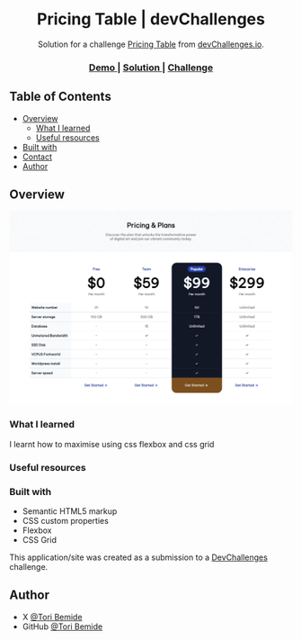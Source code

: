 <h1 align="center">Pricing Table | devChallenges</h1>

<div align="center">
   Solution for a challenge <a href="https://devchallenges.io/challenge/pricing-table-section-challenge" target="_blank">Pricing Table</a> from <a href="http://devchallenges.io" target="_blank">devChallenges.io</a>.
</div>

<div align="center">
  <h3>
    <a href="https://tori-bemide.github.io/pricing-table/">
      Demo
    </a>
    <span> | </span>
    <a href="https://github.com/Tori-Bemide/pricing-table">
      Solution
    </a>
    <span> | </span>
    <a href="https://devchallenges.io/challenge/pricing-table-section-challenge">
      Challenge
    </a>
  </h3>
</div>

<!-- TABLE OF CONTENTS -->

## Table of Contents

- [Overview](#overview)
  - [What I learned](#what-i-learned)
  - [Useful resources](#useful-resources)
- [Built with](#built-with)
- [Contact](#contact)
- [Author](#author)

<!-- OVERVIEW -->

## Overview

![screenshot](./resources/Screenshot.png)

### What I learned

I learnt how to maximise using css flexbox and css grid

### Useful resources

### Built with

- Semantic HTML5 markup
- CSS custom properties
- Flexbox
- CSS Grid

This application/site was created as a submission to a [DevChallenges](https://devchallenges.io/challenges-dashboard) challenge.

## Author

- X [@Tori Bemide](https://x.com/TBemide)
- GitHub [@Tori Bemide](https://github.com/Tori-Bemide)
